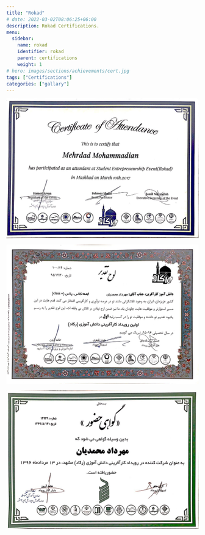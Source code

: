 ```yaml
---
title: "Rokad"
# date: 2022-03-02T08:06:25+06:00
description: Rokad Certifications.
menu:
  sidebar:
    name: rokad
    identifier: rokad
    parent: certifications
    weight: 1
# hero: images/sections/achievements/cert.jpg
tags: ["Certifications"]
categories: ["gallary"]
---
```



![Rokad](rokad3.jpg)


![Rokad](rokad1.jpg)


![Rokad](rokad2.jpg)